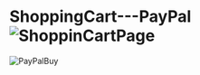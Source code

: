 # ShoppingCart---PayPal![ShoppinCartPage](https://user-images.githubusercontent.com/102887322/210104333-6a8248a4-acdf-4bc7-92ea-d7526180eaab.png)
![PayPalBuy](https://user-images.githubusercontent.com/102887322/210104363-38c5eca3-f14a-4dda-b6ca-1e912e537531.png)
